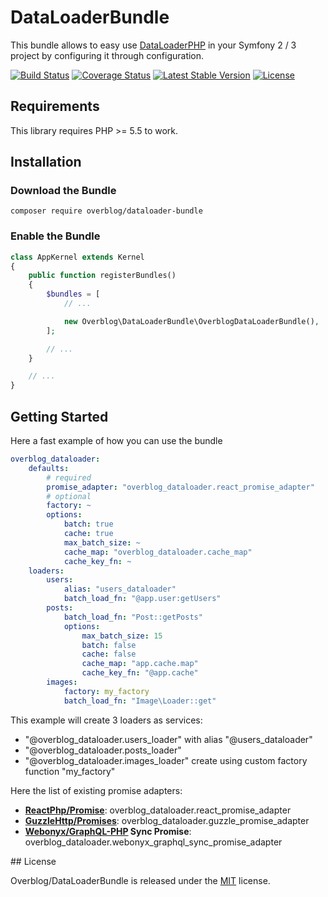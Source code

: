 # DataLoaderBundle

This bundle allows to easy use  [DataLoaderPHP](https://github.com/overblog/dataloader-php)
in your Symfony 2 / 3 project by  configuring it through configuration.

[![Build Status](https://travis-ci.org/overblog/dataloader-bundle.svg?branch=master)](https://travis-ci.org/overblog/dataloader-bundle)
[![Coverage Status](https://coveralls.io/repos/github/overblog/dataloader-bundle/badge.svg?branch=master)](https://coveralls.io/github/overblog/dataloader-bundle?branch=master)
[![Latest Stable Version](https://poser.pugx.org/overblog/dataloader-bundle/version)](https://packagist.org/packages/overblog/dataloader-bundle)
[![License](https://poser.pugx.org/overblog/dataloader-bundle/license)](https://packagist.org/packages/overblog/dataloader-bundle)

## Requirements

This library requires PHP >= 5.5 to work.

## Installation

### Download the Bundle

```
composer require overblog/dataloader-bundle
```

### Enable the Bundle

```php
class AppKernel extends Kernel
{
    public function registerBundles()
    {
        $bundles = [
            // ...

            new Overblog\DataLoaderBundle\OverblogDataLoaderBundle(),
        ];

        // ...
    }

    // ...
}
```

## Getting Started

Here a fast example of how you can use the bundle

```yaml
overblog_dataloader:
    defaults:
        # required
        promise_adapter: "overblog_dataloader.react_promise_adapter"
        # optional
        factory: ~
        options:
            batch: true
            cache: true
            max_batch_size: ~
            cache_map: "overblog_dataloader.cache_map"
            cache_key_fn: ~
    loaders:
        users:
            alias: "users_dataloader"
            batch_load_fn: "@app.user:getUsers"
        posts: 
            batch_load_fn: "Post::getPosts"
            options:
                max_batch_size: 15
                batch: false
                cache: false
                cache_map: "app.cache.map"
                cache_key_fn: "@app.cache"
        images:
            factory: my_factory
            batch_load_fn: "Image\Loader::get"
```

This example will create 3 loaders as services:
- "@overblog_dataloader.users_loader" with alias "@users_dataloader"
- "@overblog_dataloader.posts_loader"
- "@overblog_dataloader.images_loader" create using custom factory function "my_factory"

Here the list of existing promise adapters:

* **[ReactPhp/Promise](https://github.com/reactphp/promise)**: overblog_dataloader.react_promise_adapter
* **[GuzzleHttp/Promises](https://github.com/guzzle/promises)**: overblog_dataloader.guzzle_promise_adapter
* **[Webonyx/GraphQL-PHP](https://github.com/webonyx/graphql-php) Sync Promise**: overblog_dataloader.webonyx_graphql_sync_promise_adapter

## License

Overblog/DataLoaderBundle is released under the [MIT](https://github.com/overblog/dataloader-bundle/blob/master/LICENSE) license.
